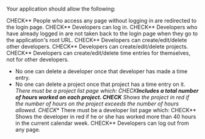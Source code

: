 

Your application should allow the following:

CHECK** People who access any page without logging in are redirected to the login page.
CHECK** Developers can log in.
CHECK** Developers who have already logged in are not taken back to the login page when they go to the application's root URL.
CHECK** Developers can create/edit/delete other developers.
CHECK** Developers can create/edit/delete projects.
CHECK** Developers can create/edit/delete time entries for themselves, not for other developers.
* No one can delete a developer once that developer has made a time entry.
* No one can delete a project once that project has a time entry on it.
*There must be a project list page which:
  CHECK**Includes a total number of hours worked on each project.
  CHECK** Shows the project in red if the number of hours on the project exceeds the number of hours allowed.
CHECK** There must be a developer list page which:
  CHECK** Shows the developer in red if he or she has worked more than 40 hours in the current calendar week.
CHECK** Developers can log out from any page.
